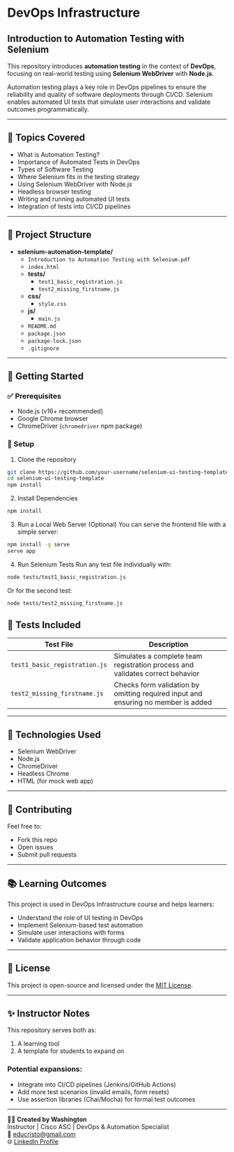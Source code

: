 # DevOps Infrastructure
## Introduction to Automation Testing with Selenium

This repository introduces **automation testing** in the context of **DevOps**, focusing on real-world testing using **Selenium WebDriver** with **Node.js**.

Automation testing plays a key role in DevOps pipelines to ensure the reliability and quality of software deployments through CI/CD. Selenium enables automated UI tests that simulate user interactions and validate outcomes programmatically.

---

## 📘 Topics Covered

- What is Automation Testing?
- Importance of Automated Tests in DevOps
- Types of Software Testing
- Where Selenium fits in the testing strategy
- Using Selenium WebDriver with Node.js
- Headless browser testing
- Writing and running automated UI tests
- Integration of tests into CI/CD pipelines

---

## 📂 Project Structure

- **selenium-automation-template/**
  - `Introduction to Automation Testing with Selenium.pdf`
  - `index.html`
  - **tests/**
    - `test1_basic_registration.js`
    - `test2_missing_firstname.js`
  - **css/**
    - `style.css`
  - **js/**
    - `main.js`
  - `README.md`
  - `package.json`
  - `package-lock.json`
  - `.gitignore`

---

## 🚀 Getting Started

### ✅ Prerequisites

- Node.js (v16+ recommended)
- Google Chrome browser
- ChromeDriver (`chromedriver` npm package)

### 🔧 Setup

1. Clone the repository
```bash
git clone https://github.com/your-username/selenium-ui-testing-template.git
cd selenium-ui-testing-template
npm install
```

2. Install Dependencies
```bash
npm install
```

3. Run a Local Web Server (Optional)
You can serve the frontend file with a simple server:
```bash
npm install -g serve
serve app
```

4. Run Selenium Tests
Run any test file individually with:
```bash
node tests/test1_basic_registration.js
```

Or for the second test:
```bash
node tests/test2_missing_firstname.js
```

## 🧪 Tests Included

| Test File | Description |
|-----------|-------------|
| `test1_basic_registration.js` | Simulates a complete team registration process and validates correct behavior |
| `test2_missing_firstname.js` | Checks form validation by omitting required input and ensuring no member is added |

---

## 🔧 Technologies Used

- Selenium WebDriver
- Node.js
- ChromeDriver
- Headless Chrome
- HTML (for mock web app)

---

## 🤝 Contributing

Feel free to:
- Fork this repo
- Open issues
- Submit pull requests

---

## 📚 Learning Outcomes

This project is used in DevOps Infrastructure course and helps learners:

- Understand the role of UI testing in DevOps
- Implement Selenium-based test automation
- Simulate user interactions with forms
- Validate application behavior through code

---

## 📜 License

This project is open-source and licensed under the [MIT License](LICENSE).

***

## ✨ Instructor Notes

This repository serves both as:
1. A learning tool
2. A template for students to expand on

### Potential expansions:
- Integrate into CI/CD pipelines (Jenkins/GitHub Actions)
- Add more test scenarios (invalid emails, form resets)
- Use assertion libraries (Chai/Mocha) for formal test outcomes

***

👨‍🏫 **Created by Washington**  
Instructor | Cisco ASC | DevOps & Automation Specialist  
📧 educristo@gmail.com  
🌐 [LinkedIn Profile](https://www.linkedin.com/in/washington-eduardo-valencia-1ab8aa189/)
